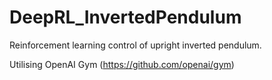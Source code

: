 # DeepRL_InvertedPendulum
Reinforcement learning control of upright inverted pendulum. 

Utilising OpenAI Gym (https://github.com/openai/gym)
